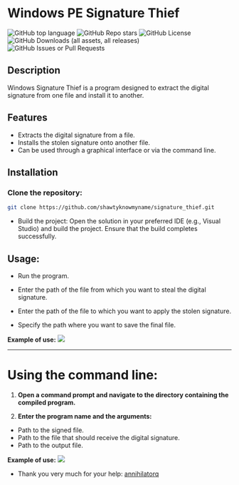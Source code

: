 # Windows PE Signature Thief

![GitHub top language](https://img.shields.io/github/languages/top/shawtyknowmyname/signature_thief)
![GitHub Repo stars](https://img.shields.io/github/stars/shawtyknowmyname/signature_thief)
![GitHub License](https://img.shields.io/github/license/shawtyknowmyname/signature_thief)
![GitHub Downloads (all assets, all releases)](https://img.shields.io/github/downloads/shawtyknowmyname/signature_thief/total)
![GitHub Issues or Pull Requests](https://img.shields.io/github/issues/shawtyknowmyname/signature_thief) 
## Description
Windows Signature Thief is a program designed to extract the digital signature from one file and install it to another.

## Features
- Extracts the digital signature from a file.
- Installs the stolen signature onto another file.
- Can be used through a graphical interface or via the command line.

## Installation
### Clone the repository:
```bash
git clone https://github.com/shawtyknowmyname/signature_thief.git
```
- Build the project: Open the solution in your preferred IDE (e.g., Visual Studio) and build the project. Ensure that the build completes successfully.

## Usage:
- Run the program.

- Enter the path of the file from which you want to steal the digital signature.

- Enter the path of the file to which you want to apply the stolen signature.

- Specify the path where you want to save the final file.

**Example of use:**
![](https://i.imgur.com/hjeMOfP.png)

---

# Using the command line:
1. **Open a command prompt and navigate to the directory containing the compiled program.**

2. **Enter the program name and the arguments:**
- Path to the signed file.
- Path to the file that should receive the digital signature.
- Path to the output file.

**Example of use:**
![](https://i.imgur.com/WE2P8Z5.png)

- Thank you very much for your help: [annihilatorq](https://github.com/annihilatorq)

